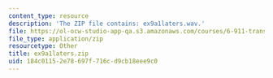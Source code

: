 ```yaml
---
content_type: resource
description: 'The ZIP file contains: ex9a1laters.wav.'
file: https://ol-ocw-studio-app-qa.s3.amazonaws.com/courses/6-911-transcribing-prosodic-structure-of-spoken-utterances-with-tobi-january-iap-2006/184c01152e78697f716cd9cb18eee9c0_ex9a1laters.zip
file_type: application/zip
resourcetype: Other
title: ex9a1laters.zip
uid: 184c0115-2e78-697f-716c-d9cb18eee9c0
---
```

